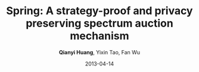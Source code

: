 ---
title: "Spring: A strategy-proof and privacy preserving spectrum auction mechanism"
collection: publications
permalink: "/publication/2013-04-14"
excerpt: "The problem of dynamic spectrum redistribution has been extensively studied in recent years. Auction is believed to be one of the most effective tools to solve this problem. A great number of strategy-proof auction mechanisms have been proposed to improve spectrum allocation efficiency by stimulating bidders to truthfully reveal their valuations of spectrum, which are the private information of bidders. However, none of these approaches protects bidders' privacy. In this paper, we present SPRING, which is the first Strategy-proof and PRivacy preservING spectrum auction mechanism. We not only rigorously prove the properties of SPRING, but also extensively evaluate its performance. Our evaluation results show that SPRING achieves good spectrum redistribution efficiency with low overhead."
date: "2013-04-14"
venue: "2013 Proceedings IEEE INFOCOM, 827-835, 2013"
paperurl: "https://www.cs.sjtu.edu.cn/~fwu/res/Paper/HTW12TR-SPRING.pdf"
author: "<strong>Qianyi Huang</strong>, Yixin Tao, Fan Wu"
poster:
remark:
external_url: "https://ieeexplore.ieee.org/document/6566870"
---